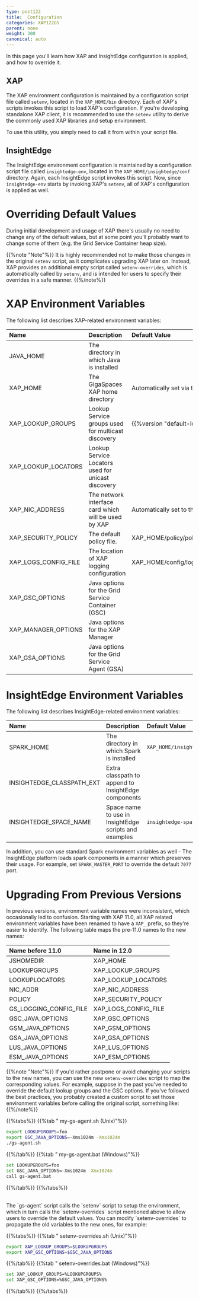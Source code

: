 ```yaml
---
type: post122
title:  Configuration
categories: XAP122GS
parent: none
weight: 300
canonical: auto
---
```



In this page you'll learn how XAP and InsightEdge configuration is applied, and how to override it.

## XAP

The XAP environment configuration is maintained by a configuration script file called `setenv`, located in the `XAP_HOME/bin` directory. Each of XAP's scripts invokes this script to load XAP's configuration. If you're developing standalone XAP client, it is recommended to use the `setenv` utility to derive the commonly used XAP libraries and setup environment. 

To use this utility, you simply need to call it from within your script file.

## InsightEdge

The InsightEdge environment configuration is maintained by a configuration script file called `insightedge-env`, located in the `XAP_HOME/insightedge/conf` directory. Again, each InsightEdge script invokes this script. Now, since `insightedge-env` starts by invoking XAP's `setenv`, all of XAP's configuration is applied as well.

# Overriding Default Values

During initial development and usage of XAP there's usually no need to change any of the default values, but at some point you'll probably want to change some of them (e.g. the Grid Service Container heap size). 

{{%note "Note"%}}
It is highly recommended not to make those changes in the original `setenv` script, as it complicates upgrading XAP later on. Instead, XAP provides an additional empty script called `setenv-overrides`, which is automatically called by `setenv`, and is intended for users to specify their overrides in a safe manner.
{{%/note%}}

# XAP Environment Variables

The following list describes XAP-related environment variables:

|Name                   |Description                                           |Default Value|
|:----------------------|:-----------------------------------------------------|:------------|
|  JAVA_HOME            | The directory in which Java is installed             | |
|  XAP_HOME             | The GigaSpaces XAP home directory                    | Automatically set via the folder structure |
|  XAP_LOOKUP_GROUPS    | Lookup Service groups used for multicast discovery   | {{%version "default-lookup-group"%}} |
|  XAP_LOOKUP_LOCATORS  | Lookup Service Locators used for unicast discovery   | |
|  XAP_NIC_ADDRESS      | The network interface card which will be used by XAP | Automatically set to the host name |
|  XAP_SECURITY_POLICY  | The default policy file.|XAP_HOME/policy/policy.all  | |
|  XAP_LOGS_CONFIG_FILE | The location of XAP logging configuration            | XAP_HOME/config/log/xap_logging.properties |
|  XAP_GSC_OPTIONS      | Java options for the Grid Service Container (GSC)    | |
|  XAP_MANAGER_OPTIONS  | Java options for the XAP Manager                     | |
|  XAP_GSA_OPTIONS      | Java options for the Grid Service Agent (GSA)        | |

# InsightEdge Environment Variables

The following list describes InsightEdge-related environment variables:

|Name                       |Description                                            |Default Value|
|:--------------------------|:------------------------------------------------------|:------------|
| SPARK_HOME                | The directory in which Spark is installed             | `XAP_HOME/insightedge` |
| INSIGHTEDGE_CLASSPATH_EXT | Extra classpath to append to InsightEdge components   | |
| INSIGHTEDGE_SPACE_NAME    | Space name to use in InsightEdge scripts and examples | `insightedge-space`    |

In addition, you can use standard Spark environment variables as well - The InsightEdge platform loads spark components in a manner which preserves their usage. For example, set `SPARK_MASTER_PORT` to override the default `7077` port.

# Upgrading From Previous Versions

In previous versions, environment variable names were inconsistent, which occasionally led to confusion. Starting with XAP 11.0, all XAP related environment variables have been renamed to have a `XAP_` prefix, so they're easier to identify. The following table maps the pre-11.0 names to the new names:

|Name before 11.0|Name in 12.0|
|:---|:----------|
|  JSHOMEDIR  |  XAP_HOME  |
|  LOOKUPGROUPS  |  XAP_LOOKUP_GROUPS  |
|  LOOKUPLOCATORS  |  XAP_LOOKUP_LOCATORS  |
|  NIC_ADDR  |  XAP_NIC_ADDRESS  |
|  POLICY  |  XAP_SECURITY_POLICY  |
|  GS_LOGGING_CONFIG_FILE  |  XAP_LOGS_CONFIG_FILE  |
|  GSC_JAVA_OPTIONS  |  XAP_GSC_OPTIONS  |
|  GSM_JAVA_OPTIONS  |  XAP_GSM_OPTIONS  |
|  GSA_JAVA_OPTIONS  |  XAP_GSA_OPTIONS  |
|  LUS_JAVA_OPTIONS  |  XAP_LUS_OPTIONS  |
|  ESM_JAVA_OPTIONS  |  XAP_ESM_OPTIONS  |

{{%note "Note"%}}
 If you'd rather postpone or avoid changing your scripts to the new names, you can use the new `setenv-overrides` script to map the corresponding values. For example, suppose in the past you've needed to override the default lookup groups and the GSC options. If you've followed the best practices, you probably created a custom script to set those environment variables before calling the original script, something like:
{{%/note%}}


{{%tabs%}}
{{%tab " my-gs-agent.sh (Unix)"%}}
```bash
export LOOKUPGROUPS=foo
export GSC_JAVA_OPTIONS=-Xms1024m -Xmx1024m
./gs-agent.sh
```
{{%/tab%}}
{{%tab " my-gs-agent.bat (Windows)"%}}
```bash
set LOOKUPGROUPS=foo
set GSC_JAVA_OPTIONS=-Xms1024m -Xmx1024m
call gs-agent.bat
```
{{%/tab%}}
{{%/tabs%}}

<br>
The `gs-agent` script calls the `setenv` script to setup the environment, which in turn calls the `setenv-overrides` script mentioned above to allow users to override the default values. You can modify `setenv-overrides` to propagate the old variables to the new ones, for example:

{{%tabs%}}
{{%tab " setenv-overrides.sh (Unix)"%}}
```bash
export XAP_LOOKUP_GROUPS=$LOOKUPGROUPS
export XAP_GSC_OPTIONS=$GSC_JAVA_OPTIONS
```
{{%/tab%}}
{{%tab " setenv-overrides.bat (Windows)"%}}
```bash
set XAP_LOOKUP_GROUPS=%LOOKUPGROUPS%
set XAP_GSC_OPTIONS=%GSC_JAVA_OPTIONS%
```
{{%/tab%}}
{{%/tabs%}}
